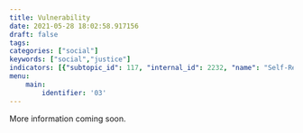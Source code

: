 ```yaml
---
title: Vulnerability
date: 2021-05-28 18:02:58.917156
draft: false
tags: 
categories: ["social"]
keywords: ["social","justice"]
indicators: [{"subtopic_id": 117, "internal_id": 2232, "name": "Self-Reported Health", "URL": "https://a816-dohbesp.nyc.gov/IndicatorPublic/VisualizationData.aspx?id=2232,719b87,117,Summarize"}]
menu:
    main:
        identifier: '03'
---
```

 
More information coming soon.


